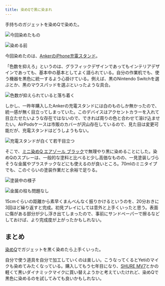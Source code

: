 ```yaml
---
title: 染めQで黒に染まれ
---
```

手持ちのガジェットを染めQで染めた。

![](https://lh6.googleusercontent.com/N2SU5Cyuxf7C6M9R0Z48RAnaBfGC65bDQenA0pRC-VWgq1gkPh-FExMAt9XS5p_1P_78ALngyOgHWTHeoI7jZQIVdIwOoLi0SsXZJznGKstk3d-KBZiTJVTDktefxijBluRT1BisTzc7t75DCw "今回染めたもの")

![](https://lh3.googleusercontent.com/yZEwDakrNJnhSN7lfcJQBH9mu9rR_ojWu83oWDKekAnZtBtf5724UT0ljExDbJ8tAd23XxCg4hCwELclYSxksoTvd8or_8ge4G0AyHn1tyZbu_lkyw9a9pUJZcUfrfgNkai-Xc-w9aW57hugUA "染める前")

今回染めたのは、[AnkerのiPhone充電スタンド](https://r7kamura.com/articles/2021-09-06-anker-iphone-stand)。

「色数を抑えろ」というのは、グラフィックデザインであってもインテリアデザインであっても、基本中の基本としてよく語られている。自分の作業机でも、使う機器を黒色に統一するよう心掛けている。例えば、黒のNintendo Switchを選ぶとか、黒のマウスパッドを選ぶといったような具合。

![](https://lh3.googleusercontent.com/l9MXHrbmw2Yn-cGKIQncEPdC2AMj4kQjjQriYZ4f-pJjjRDXapbodoBABi-_MH1wQ41lCek7uPXIq0CwulvjyXm5zzHpQYHLhzhhMi3ouLlj0fY9hQJfsiiY8d8YZPS7tW0zb7TvUYzpFkTmig "色数が抑えられていると落ち着く")

しかし、一昨年購入したAnkerの充電スタンドには白のものしか無かったので、統一感が無く目立ってしまっていた。このデバイスはアクセントカラーを入れて目立たせたいような存在ではないので、できれば周りの色と合わせて溶け込ませたい。AirPodsケースは市販のカバーが沢山存在しているので、見た目は変更可能だが、充電スタンドはどうしようもない。

![](https://lh5.googleusercontent.com/wAltQGbrk-_kX-dPKSryk_jvNFKzB_JulN-6s54BfN2qELmXux575PdNef6vErlchB-Wu-pYnxbopnYEJh8K4lDhd-kOpk9CjA-GUPXTbL4JLgxqcAzcCnsgENBYC_sl4E-4yTk2lIm9EPpQ5g "充電スタンドが白くて若干目立つ")

そこで、[ミニ染めQ エアゾール ブラック](https://www.amazon.co.jp/dp/B003QMFUKO)で無理やり黒に染めることにした。染めQのスプレーは、一般的な塗料と比べると少し高価なものの、一見塗装しづらそうな金属やプラスチックなどにも使えるのが良いところ。70mlのミニタイプでも、このぐらいの塗装作業だと余裕で足りる。

![](https://lh4.googleusercontent.com/t78jQHrIvMcy3S62845GHRm9Ojo7Mi5UxRLCQYIkkIOShpnaoYiAspc89kkiE44Ed2Z7-srjxw944RTm5F-HjJloGPnqrAmzoSTgOs9vm8EQtoxULLxwdjjs3vbjPR6RX_HIWK_SqqpG6i61tQ "塗装中の様子")

![](https://lh3.googleusercontent.com/WAQDblCRCsnQg8r8LnoRpkXX7LtdTN5r2qMLfXJtlzkyI3lad0WmJUKuwWLc0X9QvoSaPjvq1861v_L6As1d0-MN80vv2dyfsNF3you-CX7FjuqZt4d7Y2Pp1P0VlGWsmLaUvsPxov9naMSptQ "金属の柱も問題なし")

15cmぐらいの距離から素早くまんべんなく振りかけるというのを、20分おきに3回ほど繰り返すと完成。初見プレイにしては意外と上手くいったと思う。表面に傷がある部分が少し浮き出てしまったので、事前にサンドペーパーで擦るなどしておけば、より完成度が上がったかもしれない。

まとめ
---

[染めQ](https://www.amazon.co.jp/dp/B003QMFUKO)でガジェットを黒く染めたら上手くいった。

自分で使う道具を自分で加工していくのは楽しい。こうなってくるとYetiのマイクも染めてみたくなっている。購入してもう七年目になり、[SHURE MV7](https://www.amazon.co.jp/dp/B08KY7G1GV)とかの軽くて黒いダイナミックマイクに買い替えようかと考えていたけれど、染めQで黒色に染めるのを試してみても良いかもしれない。
